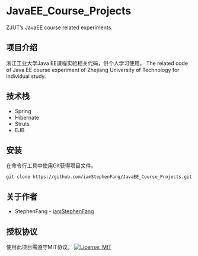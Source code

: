 # JavaEE_Course_Projects
ZJUT’s JavaEE course related experiments.

## 项目介绍

浙江工业大学Java EE课程实验相关代码，供个人学习使用。
The related code of Java EE course experiment of Zhejiang University of Technology for individual study.

## 技术栈

- Spring
- Hibernate
- Struts
- EJB

## 安装

在命令行工具中使用Git获得项目文件。

```
git clone https://github.com/iamStephenFang/JavaEE_Course_Projects.git
```

## 关于作者

- StephenFang - [iamStephenFang](https://github.com/iamStephenFang)

## 授权协议
使用此项目需遵守MIT协议。
[![License: MIT](https://img.shields.io/badge/License-MIT-yellow.svg)](https://opensource.org/licenses/MIT)
